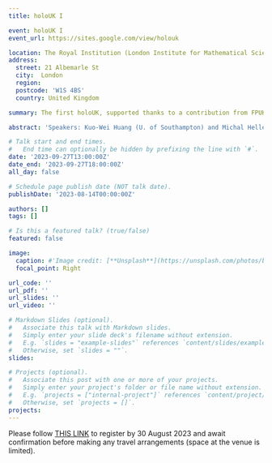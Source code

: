 ```yaml
---
title: holoUK I

event: holoUK I
event_url: https://sites.google.com/view/holouk

location: The Royal Institution (London Institute for Mathematical Sciences)
address:
  street: 21 Albemarle St
  city:  London
  region: 
  postcode: 'W1S 4BS'
  country: United Kingdom

summary: The first holoUK, supported thanks to a contribution from FPUK and organized in collaboration with Damian Galante, Felix Haehl, and Mark Mezei.

abstract: 'Speakers: Kuo-Wei Huang (U. of Southampton) and Michal Heller (Ghent University)'

# Talk start and end times.
#   End time can optionally be hidden by prefixing the line with `#`.
date: '2023-09-27T13:00:00Z'
date_end: '2023-09-27T18:00:00Z'
all_day: false

# Schedule page publish date (NOT talk date).
publishDate: '2023-08-14T00:00:00Z'

authors: []
tags: []

# Is this a featured talk? (true/false)
featured: false

image:
  caption: #'Image credit: [**Unsplash**](https://unsplash.com/photos/bzdhc5b3Bxs)'
  focal_point: Right

url_code: ''
url_pdf: ''
url_slides: ''
url_video: ''

# Markdown Slides (optional).
#   Associate this talk with Markdown slides.
#   Simply enter your slide deck's filename without extension.
#   E.g. `slides = "example-slides"` references `content/slides/example-slides.md`.
#   Otherwise, set `slides = ""`.
slides:

# Projects (optional).
#   Associate this post with one or more of your projects.
#   Simply enter your project's folder or file name without extension.
#   E.g. `projects = ["internal-project"]` references `content/project/deep-learning/index.md`.
#   Otherwise, set `projects = []`.
projects:
---
```


Please follow [THIS LINK](https://docs.google.com/forms/d/e/1FAIpQLSdvtalg2i0UXiU7w4-eYJKvDNe9g1Nx00v_d-XloG1gNF5wgQ/viewform) to register by 30 August 2023 and await confirmation before making any travel arrangements (space at the venue is limited).
